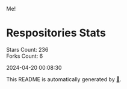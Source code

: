 Me!

# Respositories Stats
Stars Count: 236  
Forks Count: 6

2024-04-20 00:08:30  

This README is automatically generated by [🐰](https://github.com/rnitta/rnitta).

